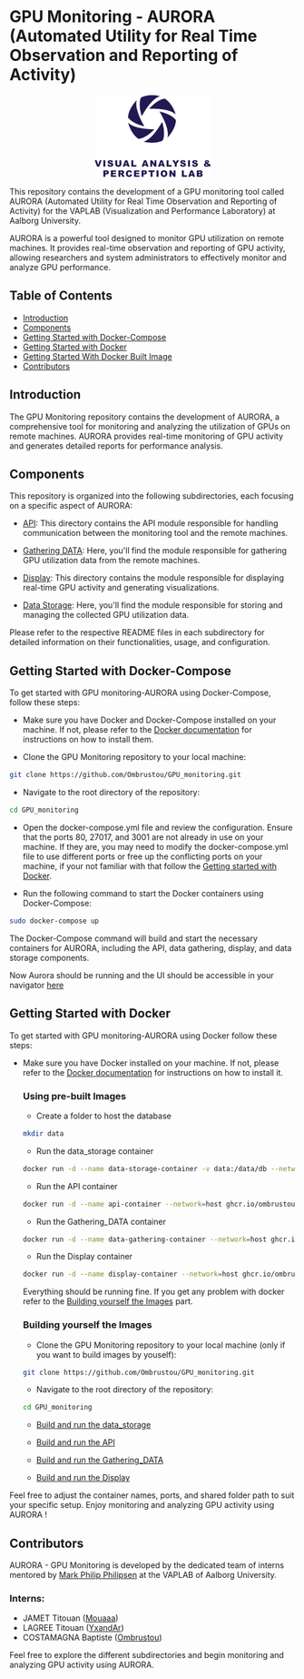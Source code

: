 # GPU Monitoring - AURORA (Automated Utility for Real Time Observation and Reporting of Activity)

<p align="center">
    <img src="vapLogo.png" alt="vaplab Logo">
</p>

This repository contains the development of a GPU monitoring tool called AURORA (Automated Utility for Real Time Observation and Reporting of Activity) for the VAPLAB (Visualization and Performance Laboratory) at Aalborg University.

AURORA is a powerful tool designed to monitor GPU utilization on remote machines. It provides real-time observation and reporting of GPU activity, allowing researchers and system administrators to effectively monitor and analyze GPU performance.


## Table of Contents

- [Introduction](#introduction)
- [Components](#components)
- [Getting Started with Docker-Compose](#getting-started-with-docker-compose)
- [Getting Started with Docker](#getting-started-with-docker)
- [Getting Started With Docker Built Image](#getting-started-with-built-images)
- [Contributors](#contributors)

## Introduction

The GPU Monitoring repository contains the development of AURORA, a comprehensive tool for monitoring and analyzing the utilization of GPUs on remote machines. AURORA provides real-time monitoring of GPU activity and generates detailed reports for performance analysis.

## Components

This repository is organized into the following subdirectories, each focusing on a specific aspect of AURORA:

- [API](./API/README.md): This directory contains the API module responsible for handling communication between the monitoring tool and the remote machines.

- [Gathering DATA](./Gathering_DATA/README.md): Here, you'll find the module responsible for gathering GPU utilization data from the remote machines.

- [Display](./Display/README.md): This directory contains the module responsible for displaying real-time GPU activity and generating visualizations.

- [Data Storage](./data_storage/README.md): Here, you'll find the module responsible for storing and managing the collected GPU utilization data.

Please refer to the respective README files in each subdirectory for detailed information on their functionalities, usage, and configuration.

## Getting Started with Docker-Compose

To get started with GPU monitoring-AURORA using Docker-Compose, follow these steps:

- Make sure you have Docker and Docker-Compose installed on your machine. If not, please refer to the [Docker documentation](https://docs.docker.com) for instructions on how to install them.

- Clone the GPU Monitoring repository to your local machine:

```bash
git clone https://github.com/Ombrustou/GPU_monitoring.git
```
- Navigate to the root directory of the repository:

```bash
cd GPU_monitoring
```

- Open the docker-compose.yml file and review the configuration. Ensure that the ports 80, 27017, and 3001 are not already in use on your machine. If they are, you may need to modify the docker-compose.yml file to use different ports or free up the conflicting ports on your machine, if your not familiar with that follow the [Getting started with Docker](#getting-started-with-docker).

- Run the following command to start the Docker containers using Docker-Compose:

```bash
sudo docker-compose up
```

The Docker-Compose command will build and start the necessary containers for AURORA, including the API, data gathering, display, and data storage components.

Now Aurora should be running and the UI should be accessible in your navigator [here](http://localhost:80)

## Getting Started with Docker

To get started with GPU monitoring-AURORA using Docker follow these steps:

- Make sure you have Docker installed on your machine. If not, please refer to the [Docker documentation](https://docs.docker.com) for instructions on how to install it. 

    ### **Using pre-built Images**
    
    - Create a folder to host the database

    ```bash
    mkdir data
    ```
    - Run the data_storage container

    ```bash
    docker run -d --name data-storage-container -v data:/data/db --network=host ghcr.io/ombrustou/gpu_monitoring/data-storage:latest
    ```

    - Run the API container

    ```bash
    docker run -d --name api-container --network=host ghcr.io/ombrustou/gpu_monitoring/api:latest
    ``` 

    - Run the Gathering_DATA container

    ```bash
    docker run -d --name data-gathering-container --network=host ghcr.io/ombrustou/gpu_monitoring/gathering-data:latest
    ```

    - Run the Display container

    ```bash
    docker run -d --name display-container --network=host ghcr.io/ombrustou/gpu_monitoring/display:latest
    ```

    Everything should be running fine. If you get any problem with docker refer to the [Building yourself the Images](#building-yourself-the-images) part.

    ### **Building yourself the Images**
    - Clone the GPU Monitoring repository to your local machine (only if you want to build images by youself):

    ```bash
    git clone https://github.com/Ombrustou/GPU_monitoring.git
    ```

    - Navigate to the root directory of the repository:

    ```bash
    cd GPU_monitoring
    ```

    - [Build and run the data_storage](./data_storage/README.md#getting-started-with-docker)

    - [Build and run the API](./API/README.md#getting-started-with-docker)

    - [Build and run the Gathering_DATA](./Gathering_DATA//README.md#getting-started-with-docker)

    - [Build and run the Display](./Display/README.md#getting-started-with-docker)


Feel free to adjust the container names, ports, and shared folder path to suit your specific setup. Enjoy monitoring and analyzing GPU activity using AURORA !

## Contributors

AURORA - GPU Monitoring is developed by the dedicated team of interns mentored by [Mark Philip Philipsen](https://github.com/markpp) at the VAPLAB of Aalborg University.

### Interns:

- JAMET Titouan ([Mouaaa](https://github.com/Mouaaa))
- LAGREE Titouan ([YxandAr](https://github.com/YxandAr))
- COSTAMAGNA Baptiste ([Ombrustou](https://github.com/Ombrustou))


Feel free to explore the different subdirectories and begin monitoring and analyzing GPU activity using AURORA.
